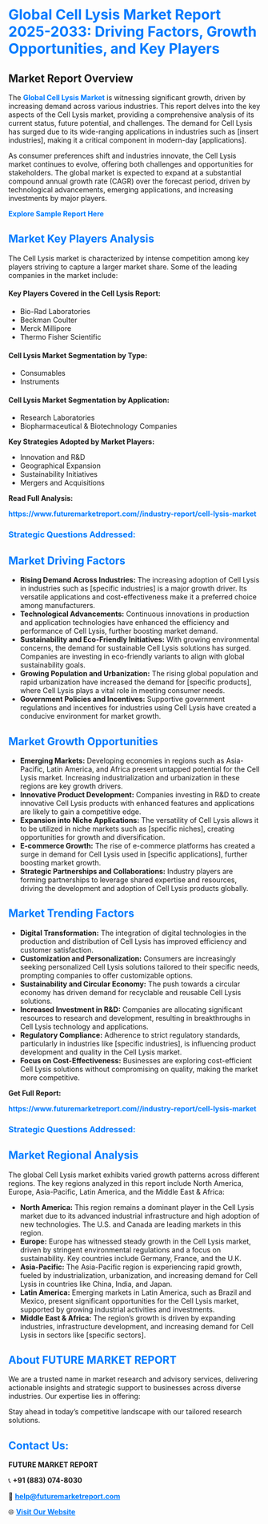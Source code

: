 <h1 style="color: #007BFF;">Global Cell Lysis Market Report 2025-2033: Driving Factors, Growth Opportunities, and Key Players</h1>

<section id="overview">
<h2>Market Report Overview</h2>
<p>The <a href="https://www.futuremarketreport.com//industry-report/cell-lysis-market" style="color: #007BFF; text-decoration: none;"><strong>Global Cell Lysis Market</strong></a> is witnessing significant growth, driven by increasing demand across various industries. This report delves into the key aspects of the Cell Lysis market, providing a comprehensive analysis of its current status, future potential, and challenges. The demand for Cell Lysis has surged due to its wide-ranging applications in industries such as [insert industries], making it a critical component in modern-day [applications].</p>
<p>As consumer preferences shift and industries innovate, the Cell Lysis market continues to evolve, offering both challenges and opportunities for stakeholders. The global market is expected to expand at a substantial compound annual growth rate (CAGR) over the forecast period, driven by technological advancements, emerging applications, and increasing investments by major players.</p>
</section>

<section id="overview">
<p><a href="https://www.futuremarketreport.com//request-sample/reportId=64141" style="color: #007BFF; text-decoration: none;"><strong>Explore Sample Report Here</strong></a></p>
</section>

<section id="key-players">
<h2 style="color: #007BFF;">Market Key Players Analysis</h2>
<p>The Cell Lysis market is characterized by intense competition among key players striving to capture a larger market share. Some of the leading companies in the market include:</p>
<h4>Key Players Covered in the Cell Lysis Report:</h4>
<ul><li>Bio-Rad Laboratories</li><li>Beckman Coulter</li><li>Merck Millipore</li><li>Thermo Fisher Scientific</li></ul>
<h4>Cell Lysis Market Segmentation by Type:</h4>
<ul><li>Consumables</li><li>Instruments</li></ul>

<h4>Cell Lysis Market Segmentation by Application:</h4>
<ul><li>Research Laboratories</li><li>Biopharmaceutical &amp; Biotechnology Companies</li></ul>
<p><strong>Key Strategies Adopted by Market Players:</strong></p>
<ul>
<li>Innovation and R&D</li>
<li>Geographical Expansion</li>
<li>Sustainability Initiatives</li>
<li>Mergers and Acquisitions</li>
</ul>
</section>

<section>
<p><strong>Read Full Analysis: </strong></p><a href="https://www.futuremarketreport.com//industry-report/cell-lysis-market" style="color: #007BFF; text-decoration: none;"><strong>https://www.futuremarketreport.com//industry-report/cell-lysis-market</strong></a>
<h3 style="color: #007BFF;">Strategic Questions Addressed:</h3>
</section>

<section id="driving-factors">
<h2 style="color: #007BFF;">Market Driving Factors</h2>
<ul>
<li><strong>Rising Demand Across Industries:</strong> The increasing adoption of Cell Lysis in industries such as [specific industries] is a major growth driver. Its versatile applications and cost-effectiveness make it a preferred choice among manufacturers.</li>
<li><strong>Technological Advancements:</strong> Continuous innovations in production and application technologies have enhanced the efficiency and performance of Cell Lysis, further boosting market demand.</li>
<li><strong>Sustainability and Eco-Friendly Initiatives:</strong> With growing environmental concerns, the demand for sustainable Cell Lysis solutions has surged. Companies are investing in eco-friendly variants to align with global sustainability goals.</li>
<li><strong>Growing Population and Urbanization:</strong> The rising global population and rapid urbanization have increased the demand for [specific products], where Cell Lysis plays a vital role in meeting consumer needs.</li>
<li><strong>Government Policies and Incentives:</strong> Supportive government regulations and incentives for industries using Cell Lysis have created a conducive environment for market growth.</li>
</ul>
</section>

<section id="growth-opportunities">
<h2 style="color: #007BFF;">Market Growth Opportunities</h2>
<ul>
<li><strong>Emerging Markets:</strong> Developing economies in regions such as Asia-Pacific, Latin America, and Africa present untapped potential for the Cell Lysis market. Increasing industrialization and urbanization in these regions are key growth drivers.</li>
<li><strong>Innovative Product Development:</strong> Companies investing in R&D to create innovative Cell Lysis products with enhanced features and applications are likely to gain a competitive edge.</li>
<li><strong>Expansion into Niche Applications:</strong> The versatility of Cell Lysis allows it to be utilized in niche markets such as [specific niches], creating opportunities for growth and diversification.</li>
<li><strong>E-commerce Growth:</strong> The rise of e-commerce platforms has created a surge in demand for Cell Lysis used in [specific applications], further boosting market growth.</li>
<li><strong>Strategic Partnerships and Collaborations:</strong> Industry players are forming partnerships to leverage shared expertise and resources, driving the development and adoption of Cell Lysis products globally.</li>
</ul>
</section>

<section id="trending-factors">
<h2 style="color: #007BFF;">Market Trending Factors</h2>
<ul>
<li><strong>Digital Transformation:</strong> The integration of digital technologies in the production and distribution of Cell Lysis has improved efficiency and customer satisfaction.</li>
<li><strong>Customization and Personalization:</strong> Consumers are increasingly seeking personalized Cell Lysis solutions tailored to their specific needs, prompting companies to offer customizable options.</li>
<li><strong>Sustainability and Circular Economy:</strong> The push towards a circular economy has driven demand for recyclable and reusable Cell Lysis solutions.</li>
<li><strong>Increased Investment in R&D:</strong> Companies are allocating significant resources to research and development, resulting in breakthroughs in Cell Lysis technology and applications.</li>
<li><strong>Regulatory Compliance:</strong> Adherence to strict regulatory standards, particularly in industries like [specific industries], is influencing product development and quality in the Cell Lysis market.</li>
<li><strong>Focus on Cost-Effectiveness:</strong> Businesses are exploring cost-efficient Cell Lysis solutions without compromising on quality, making the market more competitive.</li>
</ul>
</section>

<section>
<p><strong>Get Full Report: </strong></p><a href="https://www.futuremarketreport.com//industry-report/cell-lysis-market" style="color: #007BFF; text-decoration: none;"><strong>https://www.futuremarketreport.com//industry-report/cell-lysis-market</strong></a>
<h3 style="color: #007BFF;">Strategic Questions Addressed:</h3>
</section>


<section id="regional-analysis">
<h2 style="color: #007BFF;">Market Regional Analysis</h2>
<p>The global Cell Lysis market exhibits varied growth patterns across different regions. The key regions analyzed in this report include North America, Europe, Asia-Pacific, Latin America, and the Middle East & Africa:</p>
<ul>
<li><strong>North America:</strong> This region remains a dominant player in the Cell Lysis market due to its advanced industrial infrastructure and high adoption of new technologies. The U.S. and Canada are leading markets in this region.</li>
<li><strong>Europe:</strong> Europe has witnessed steady growth in the Cell Lysis market, driven by stringent environmental regulations and a focus on sustainability. Key countries include Germany, France, and the U.K.</li>
<li><strong>Asia-Pacific:</strong> The Asia-Pacific region is experiencing rapid growth, fueled by industrialization, urbanization, and increasing demand for Cell Lysis in countries like China, India, and Japan.</li>
<li><strong>Latin America:</strong> Emerging markets in Latin America, such as Brazil and Mexico, present significant opportunities for the Cell Lysis market, supported by growing industrial activities and investments.</li>
<li><strong>Middle East & Africa:</strong> The region’s growth is driven by expanding industries, infrastructure development, and increasing demand for Cell Lysis in sectors like [specific sectors].</li>
</ul>
</section>

<footer>
<h2 style="color: #007BFF;">About FUTURE MARKET REPORT</h2>
<p>We are a trusted name in market research and advisory services, delivering actionable insights and strategic support to businesses across diverse industries. Our expertise lies in offering:</p>

<p>Stay ahead in today’s competitive landscape with our tailored research solutions.</p>

<h2 style="color: #007BFF;">Contact Us:</h2>
<p><strong>FUTURE MARKET REPORT</strong></p>
<p>📞 <strong>+91 (883) 074-8030</strong></p>
<p>📧 <strong><a href="mailto:help@futuremarketreport.com" style="color: #007BFF;">help@futuremarketreport.com</a></strong></p>
<p>🌐 <strong><a href="https://www.futuremarketreport.com/" style="color: #007BFF;">Visit Our Website</a></strong></p>
</footer>